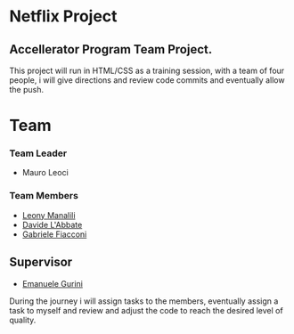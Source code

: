 # Netflix Project
## Accellerator Program Team Project.

This project will run in HTML/CSS as a training session, with a team of four people, i will give directions and review code commits and eventually allow the push.






# Team

### Team Leader
- Mauro Leoci

### Team Members
- [Leony Manalili][leony]
- [Davide L'Abbate][god-davide]
- [Gabriele Fiacconi][gabri]

## Supervisor 
- [Emanuele Gurini][emanu]


During the journey i will assign tasks to the members, eventually assign a task to myself and review and adjust the code to reach the desired level of quality.



[//]: # (Reference links for the body)

   [emanu]: <https://github.com/EmanueleGurini/>
   [god-davide]: <https://github.com/DavideLAbbate/>
   [leony]: <https://github.com/LeonyMalasanManalili/>
   [gabri]: <https://github.com/gfiacconi/>
